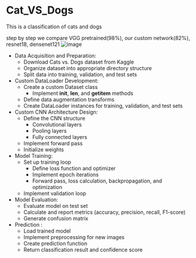 # Cat_VS_Dogs
This is a classification of cats and dogs

step by step we compare VGG pretrained(98%), our custom network(82%), resnet18, densenet121
![image](https://github.com/user-attachments/assets/b51473a2-526a-44ad-8e82-4da721992e34)


- Data Acquisition and Preparation:
    - Download Cats vs. Dogs dataset from Kaggle
    - Organize dataset into appropriate directory structure
    - Split data into training, validation, and test sets
- Custom DataLoader Development:
    - Create a custom Dataset class
        - Implement **init**, **len**, and **getitem** methods
    - Define data augmentation transforms
    - Create DataLoader instances for training, validation, and test sets
- Custom CNN Architecture Design:
    - Define the CNN structure
        - Convolutional layers
        - Pooling layers
        - Fully connected layers
    - Implement forward pass
    - Initialize weights
- Model Training:
    - Set up training loop
        - Define loss function and optimizer
        - Implement epoch iterations
        - Forward pass, loss calculation, backpropagation, and optimization
    - Implement validation loop
- Model Evaluation:
    - Evaluate model on test set
    - Calculate and report metrics (accuracy, precision, recall, F1-score)
    - Generate confusion matrix
- Prediction :
    - Load trained model
    - Implement preprocessing for new images
    - Create prediction function
    - Return classification result and confidence score
